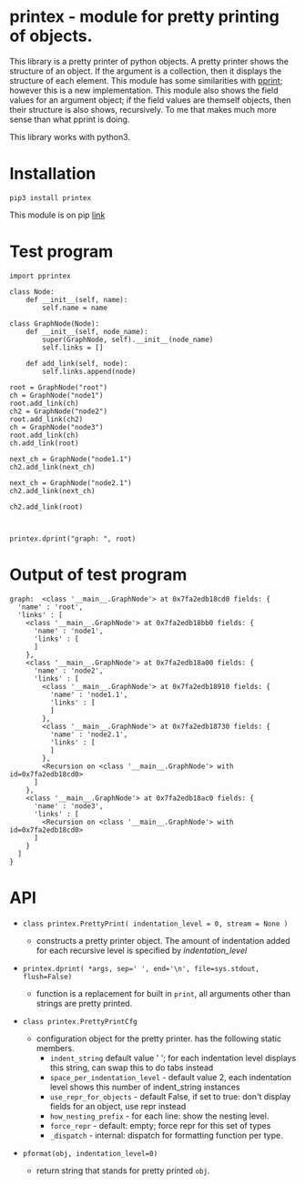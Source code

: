 # printex - module for pretty printing of objects.

This library is a pretty printer of python objects. A pretty printer shows the structure of an object. If the argument is a collection, then it displays the structure of each element.
This module has some similarities with [pprint](https://docs.python.org/3/library/pprint.html); however this is a new implementation.
This module also shows the field values for an argument object; if the field values are themself objects, then their structure is also shows, recursively. To me that makes much more sense than what pprint is doing.

This library works with python3.

# Installation

```pip3 install printex```

This module is on pip [link](https://pypi.org/project/printex/)

# Test program

```
import pprintex

class Node:
    def __init__(self, name):
        self.name = name

class GraphNode(Node):
    def __init__(self, node_name):
        super(GraphNode, self).__init__(node_name)
        self.links = []

    def add_link(self, node):
        self.links.append(node)

root = GraphNode("root")
ch = GraphNode("node1")
root.add_link(ch)
ch2 = GraphNode("node2")
root.add_link(ch2)
ch = GraphNode("node3")
root.add_link(ch)
ch.add_link(root)

next_ch = GraphNode("node1.1")
ch2.add_link(next_ch)

next_ch = GraphNode("node2.1")
ch2.add_link(next_ch)

ch2.add_link(root)



printex.dprint("graph: ", root)
```

# Output of test program

```
graph:  <class '__main__.GraphNode'> at 0x7fa2edb18cd0 fields: {
  'name' : 'root',
  'links' : [
    <class '__main__.GraphNode'> at 0x7fa2edb18bb0 fields: {
      'name' : 'node1',
      'links' : [
      ]
    },
    <class '__main__.GraphNode'> at 0x7fa2edb18a00 fields: {
      'name' : 'node2',
      'links' : [
        <class '__main__.GraphNode'> at 0x7fa2edb18910 fields: {
          'name' : 'node1.1',
          'links' : [
          ]
        },
        <class '__main__.GraphNode'> at 0x7fa2edb18730 fields: {
          'name' : 'node2.1',
          'links' : [
          ]
        },
        <Recursion on <class '__main__.GraphNode'> with id=0x7fa2edb18cd0>
      ]
    },
    <class '__main__.GraphNode'> at 0x7fa2edb18ac0 fields: {
      'name' : 'node3',
      'links' : [
        <Recursion on <class '__main__.GraphNode'> with id=0x7fa2edb18cd0>
      ]
    }
  ]
}
```

# API

- ```class printex.PrettyPrint( indentation_level = 0, stream = None )```
   -  constructs a pretty printer object. The amount of indentation added for each recursive level is specified by  *indentation_level*

- ```printex.dprint( *args, sep=' ', end='\n', file=sys.stdout, flush=False)```
    - function is a replacement for built in ```print```, all arguments other than strings are pretty printed.

- ```class printex.PrettyPrintCfg```
    - configuration object for the pretty printer. has the following static members.
        - ```indent_string``` default value ' '; for each indentation level displays this string, can swap this to do tabs instead
        - ```space_per_indentation_level``` - default value 2, each indentation level shows this number of indent_string instances
        - ```use_repr_for_objects``` - default False, if set to true: don't display fields for an object, use repr instead
        - ```how_nesting_prefix``` - for each line: show the nesting level.
        - ```force_repr``` - default: empty; force repr for this set of types
        - ```_dispatch``` - internal: dispatch for formatting function per type.

- ```pformat(obj, indentation_level=0)```
    - return string that stands for pretty printed ```obj```.

